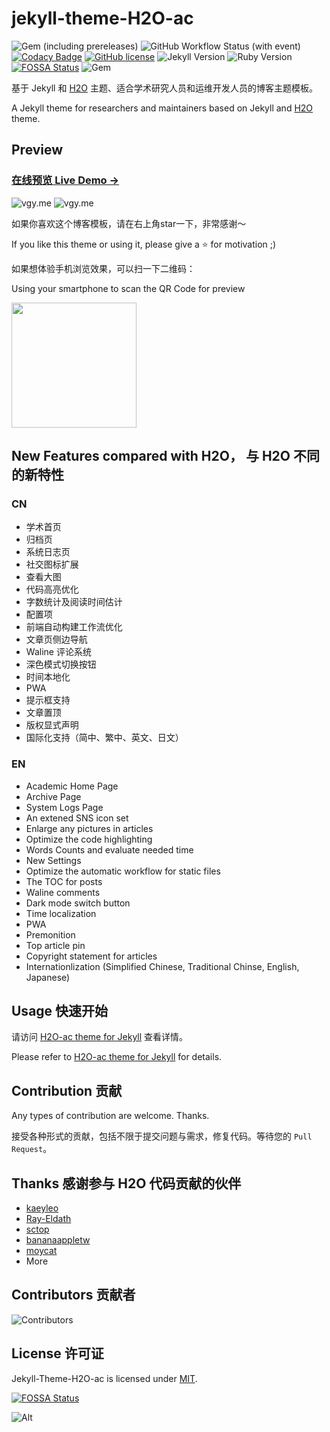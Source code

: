 # jekyll-theme-H2O-ac

![Gem (including prereleases)](https://img.shields.io/gem/v/jekyll-theme-h2o-ac)
![GitHub Workflow Status (with event)](https://img.shields.io/github/actions/workflow/status/zhonger/jekyll-theme-h2o-ac/jekyll.yml)
[![Codacy Badge](https://app.codacy.com/project/badge/Grade/60e1e5fb75b8411da3df2fbed7243aa6)](https://www.codacy.com/gh/zhonger/jekyll-theme-H2O-ac/dashboard?utm_source=github.com&amp;utm_medium=referral&amp;utm_content=zhonger/jekyll-theme-H2O-ac&amp;utm_campaign=Badge_Grade)
[![GitHub license](https://img.shields.io/github/license/zhonger/jekyll-theme-H2O-ac)](https://github.com/zhonger/jekyll-theme-H2O-ac/blob/master/LICENSE)
![Jekyll Version](https://img.shields.io/badge/Jekyll-4.2.1-blue)
![Ruby Version](https://img.shields.io/badge/Ruby-3.1.0-blue)
[![FOSSA Status](https://app.fossa.com/api/projects/git%2Bgithub.com%2Fzhonger%2Fjekyll-theme-H2O-ac.svg?type=shield)](https://app.fossa.com/projects/git%2Bgithub.com%2Fzhonger%2Fjekyll-theme-H2O-ac?ref=badge_shield)
![Gem](https://img.shields.io/gem/dt/jekyll-theme-h2o-ac)

基于 Jekyll 和 [H2O](https://github.com/kaeyleo/jekyll-theme-H2O) 主题、适合学术研究人员和运维开发人员的博客主题模板。

A Jekyll theme for researchers and maintainers based on Jekyll and [H2O](https://github.com/kaeyleo/jekyll-theme-H2O) theme.

## Preview

### [在线预览 Live Demo →](https://h2o-ac.pages.dev/)

![vgy.me](https://i.vgy.me/PbODHY.png)
![vgy.me](https://i.vgy.me/EPFN8X.png)

如果你喜欢这个博客模板，请在右上角star一下，非常感谢～

If you like this theme or using it, please give a ⭐️ for motivation ;)

如果想体验手机浏览效果，可以扫一下二维码：

Using your smartphone to scan the QR Code for preview

<img src="https://i.vgy.me/0zuPYl.png" width=200 />

## New Features compared with H2O， 与 H2O 不同的新特性

### CN

- 学术首页
- 归档页
- 系统日志页
- 社交图标扩展
- 查看大图
- 代码高亮优化
- 字数统计及阅读时间估计
- 配置项
- 前端自动构建工作流优化
- 文章页侧边导航
- Waline 评论系统
- 深色模式切换按钮
- 时间本地化
- PWA
- 提示框支持
- 文章置顶
- 版权显式声明
- 国际化支持（简中、繁中、英文、日文）

### EN

- Academic Home Page
- Archive Page
- System Logs Page
- An extened SNS icon set
- Enlarge any pictures in articles
- Optimize the code highlighting
- Words Counts and evaluate needed time
- New Settings
- Optimize the automatic workflow for static files
- The TOC for posts
- Waline comments
- Dark mode switch button
- Time localization
- PWA
- Premonition
- Top article pin
- Copyright statement for articles
- Internationlization (Simplified Chinese, Traditional Chinse, English, Japanese)

## Usage 快速开始

请访问 [H2O-ac theme for Jekyll](https://lisz.me/tech/webmaster/new-theme-h2o-ac.html) 查看详情。

Please refer to [H2O-ac theme for Jekyll](https://lisz.me/tech/webmaster/new-theme-h2o-ac.html) for details.

## Contribution 贡献

Any types of contribution are welcome. Thanks.

接受各种形式的贡献，包括不限于提交问题与需求，修复代码。等待您的 ```Pull Request```。

## Thanks 感谢参与 H2O 代码贡献的伙伴

- [kaeyleo](https://github.com/kaeyleo/)
- [Ray-Eldath](https://github.com/Ray-Eldath)
- [sctop](https://github.com/sctop)
- [bananaappletw](https://github.com/bananaappletw)
- [moycat](https://github.com/moycat)
- More

## Contributors 贡献者

![Contributors](https://contrib.rocks/image?repo=zhonger/jekyll-theme-H2O-ac)

## License 许可证

Jekyll-Theme-H2O-ac is licensed under [MIT](https://github.com/zhonger/jekyll-theme-H2O-ac/blob/master/LICENSE).

[![FOSSA Status](https://app.fossa.com/api/projects/git%2Bgithub.com%2Fzhonger%2Fjekyll-theme-H2O-ac.svg?type=large)](https://app.fossa.com/projects/git%2Bgithub.com%2Fzhonger%2Fjekyll-theme-H2O-ac?ref=badge_large)

![Alt](https://repobeats.axiom.co/api/embed/c3257de0cec8e91520debc3232103da52e4727b4.svg "Repobeats analytics image")
